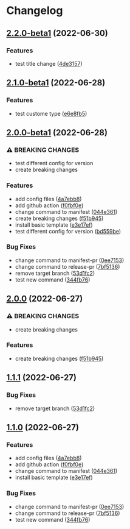 # Changelog

## [2.2.0-beta1](https://github.com/rjzhao1/testing-repo/compare/testing-repo-v2.1.0-beta1...testing-repo-v2.2.0-beta1) (2022-06-30)


### Features

* test title change ([4de3157](https://github.com/rjzhao1/testing-repo/commit/4de31575a2281a1abf6f5b0dd891aa637c06b56e))

## [2.1.0-beta1](https://github.com/rjzhao1/testing-repo/compare/testing-repo-v2.0.0-beta1...testing-repo-v2.1.0-beta1) (2022-06-28)


### Features

* test custome type ([e6e8fb5](https://github.com/rjzhao1/testing-repo/commit/e6e8fb5f2f43db7eefc3245b3bdb26097d9798b2))

## [2.0.0-beta1](https://github.com/rjzhao1/testing-repo/compare/testing-repo-v1.1.1-beta1...testing-repo-v2.0.0-beta1) (2022-06-28)


### ⚠ BREAKING CHANGES

* test different config for version
* create breaking changes

### Features

* add config files ([4a7ebb8](https://github.com/rjzhao1/testing-repo/commit/4a7ebb86a8c299dafe82c452e495ec8015037362))
* add github action ([f0fbf0e](https://github.com/rjzhao1/testing-repo/commit/f0fbf0e9cc16dfcb6c5c243307545d2261237a2c))
* change command to manifest ([044e361](https://github.com/rjzhao1/testing-repo/commit/044e3610f538481230a052676c1379c3c9ae3485))
* create breaking changes ([f51b945](https://github.com/rjzhao1/testing-repo/commit/f51b945ee667bc2ff9c1dce5595243f32b187760))
* install basic template ([e3e17ef](https://github.com/rjzhao1/testing-repo/commit/e3e17ef8eaa625d19d7ce4b130fab1f00e4391c8))
* test different config for version ([bd559be](https://github.com/rjzhao1/testing-repo/commit/bd559bef733d4357913d0688ce2b81619784e92e))


### Bug Fixes

* change command to manifest-pr ([0ee7153](https://github.com/rjzhao1/testing-repo/commit/0ee71535f4fa860b1a3158b63f089a310c600212))
* change command to release-pr ([7bf5136](https://github.com/rjzhao1/testing-repo/commit/7bf5136f631d1dee9603befd8e51878b22586c5e))
* remove target branch ([53d1fc2](https://github.com/rjzhao1/testing-repo/commit/53d1fc208ecd0ed2c82e292b6987ffe9233f80ab))
* test new command ([344fb76](https://github.com/rjzhao1/testing-repo/commit/344fb76ef7b772b8989e803e74020e9530a3f8c5))

## [2.0.0](https://github.com/rjzhao1/testing-repo/compare/testing-repo-v1.1.1...testing-repo-v2.0.0) (2022-06-27)


### ⚠ BREAKING CHANGES

* create breaking changes

### Features

* create breaking changes ([f51b945](https://github.com/rjzhao1/testing-repo/commit/f51b945ee667bc2ff9c1dce5595243f32b187760))

## [1.1.1](https://github.com/rjzhao1/testing-repo/compare/testing-repo-v1.1.0...testing-repo-v1.1.1) (2022-06-27)


### Bug Fixes

* remove target branch ([53d1fc2](https://github.com/rjzhao1/testing-repo/commit/53d1fc208ecd0ed2c82e292b6987ffe9233f80ab))

## [1.1.0](https://github.com/rjzhao1/testing-repo/compare/testing-repo-v1.0.0...testing-repo-v1.1.0) (2022-06-27)


### Features

* add config files ([4a7ebb8](https://github.com/rjzhao1/testing-repo/commit/4a7ebb86a8c299dafe82c452e495ec8015037362))
* add github action ([f0fbf0e](https://github.com/rjzhao1/testing-repo/commit/f0fbf0e9cc16dfcb6c5c243307545d2261237a2c))
* change command to manifest ([044e361](https://github.com/rjzhao1/testing-repo/commit/044e3610f538481230a052676c1379c3c9ae3485))
* install basic template ([e3e17ef](https://github.com/rjzhao1/testing-repo/commit/e3e17ef8eaa625d19d7ce4b130fab1f00e4391c8))


### Bug Fixes

* change command to manifest-pr ([0ee7153](https://github.com/rjzhao1/testing-repo/commit/0ee71535f4fa860b1a3158b63f089a310c600212))
* change command to release-pr ([7bf5136](https://github.com/rjzhao1/testing-repo/commit/7bf5136f631d1dee9603befd8e51878b22586c5e))
* test new command ([344fb76](https://github.com/rjzhao1/testing-repo/commit/344fb76ef7b772b8989e803e74020e9530a3f8c5))

